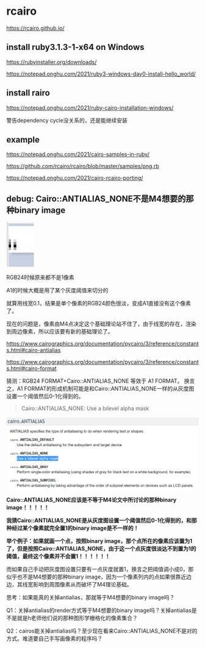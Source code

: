 # rcairo

https://rcairo.github.io/



## install ruby3.1.3-1-x64 on Windows

https://rubyinstaller.org/downloads/

https://notepad.onghu.com/2021/ruby3-windows-day0-install-hello_world/



## install rairo

https://notepad.onghu.com/2021/ruby-cairo-installation-windows/

警告dependency cycle没关系的，还是能继续安装



## example

https://notepad.onghu.com/2021/cairo-samples-in-ruby/

https://github.com/rcairo/rcairo/blob/master/samples/png.rb

https://notepad.onghu.com/2021/cairo-rcairo-porting/



## debug: Cairo::ANTIALIAS_NONE不是M4想要的那种binary image

![image-20221215231626433](readme.assets/image-20221215231626433.png)

RGB24时候原来都不是1像素

A1的时候大概是用了某个灰度阈值来切分的

就算用线宽0.1，结果是单个像素的RGB24颜色很淡，变成A1直接没有这个像素了。

现在的问题是，像素由M4点决定这个基础理论站不住了，由于线宽的存在，渲染到周边像素，所以应该要有新的基础理论了。

https://www.cairographics.org/documentation/pycairo/3/reference/constants.html#cairo-antialias

https://www.cairographics.org/documentation/pycairo/3/reference/constants.html#cairo-format

猜测：RGB24 FORMAT+Cairo::ANTIALIAS_NONE 等效于 A1 FORMAT。
换言之，A1 FORMAT的形成机制可能是和Cairo::ANTIALIAS_NONE一样的从灰度图设置一个阈值然后0-1化得到的。
> Cairo::ANTIALIAS_NONE: Use a bilevel alpha mask

![image-20221215233209924](readme.assets/image-20221215233209924.png)



**Cairo::ANTIALIAS_NONE应该是不等于M4论文中所讨论的那种binary image！！！！！**

**我猜Cairo::ANTIALIAS_NONE是从灰度图设置一个阈值然后0-1化得到的，和那种经过某个像素就完全置1的binary image是不一样的！**

**举个例子：如果就画一个点，按照binary image，那个点所在的像素应该置为1了，但是按照Cairo::ANTIALIAS_NONE，由于这一个点灰度很淡达不到置为1的阈值，最终这个像素并不会置1！！！！！！**

而如果自己手动把灰度图设置只要有一点灰度就置1，换言之把阈值调小成0，那似乎也不是M4想要的那种binary image，因为一个像素列内的点如果很靠近边边，其线宽影响到周围像素从而破坏了M4理论基础。

思考：如果能真的关掉antialias，那就等于M4想要的binary image吗？

Q1：关掉antialias的render方式等于M4想要的binary image吗？关掉antialias是不是就是h老师他们说的那种图形学栅格化的像素集合？

Q2：cairos能关掉antialias吗？至少现在看来Cairo::ANTIALIAS_NONE不是对的方式。难道要自己手写画像素的程序吗？
